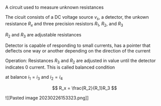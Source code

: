 A circuit used to measure unknown resistances

The cicuit consists of a DC voltage source $v_s$, a detector, the unkown resistance $R_x$ and three precision resistors $R_1$, $R_2$, and $R_3$

$R_2$ and $R_3$ are adjustable resistances

Detector is capable of responding to small currents, has a pointer that deflects one way or another depending on the direction of the current

Operation: Resistances $R_3$ and $R_2$ are adjusted in value until the detector indicates 0 current. This is called balanced condition

at balance $i_1 = i_3$ and $i_2 = i_4$

$$ R_x = \frac{R_2}{R_1}R_3 $$

![[Pasted image 20230226153323.png]]

